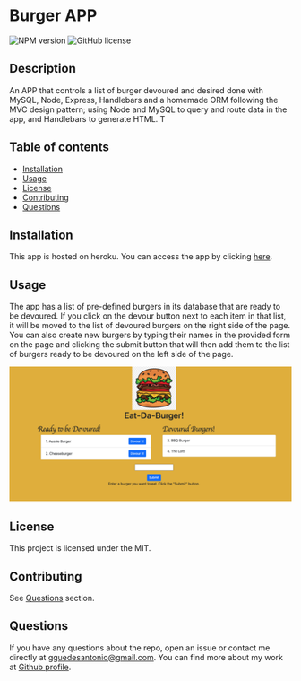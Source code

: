 # Burger APP

![NPM version](https://img.shields.io/badge/npm-6.14.7-green)
![GitHub license](https://img.shields.io/badge/License-MIT-blue.svg)

  ## Description
  An APP that controls a list of burger devoured and desired done with MySQL, Node, Express, Handlebars and a homemade ORM following the MVC design pattern; using Node and MySQL to query and route data in the app, and Handlebars to generate HTML. T
  
  ## Table of contents
  
  * [Installation](#installation)
  * [Usage](#usage)
  * [License](#license)
  * [Contributing](#contributing)
  * [Questions](#questions)
  

  ## Installation
  
  This app is hosted on heroku. You can access the app by clicking [here](https://peaceful-wave-27585.herokuapp.com/).


  ## Usage
  
  The app has a list of pre-defined burgers in its database that are ready to be devoured. If you click on the devour button next to each item in that list, it will be moved to the list of devoured burgers on the right side of the page. You can also create new burgers by typing their names in the provided form on the page and clicking the submit button that will then add them to the list of burgers ready to be devoured on the left side of the page. 

  ![BurgerApp](./public/assets/img/burger.app.png)

  ## License
  This project is licensed under the MIT.

  ## Contributing
  See [Questions](#Questions) section.

  ## Questions
  If you have any questions about the repo, open an issue or contact me directly at gguedesantonio@gmail.com. 
  You can find more about my work at [Github profile](https://github.com/guedesantonio). 
